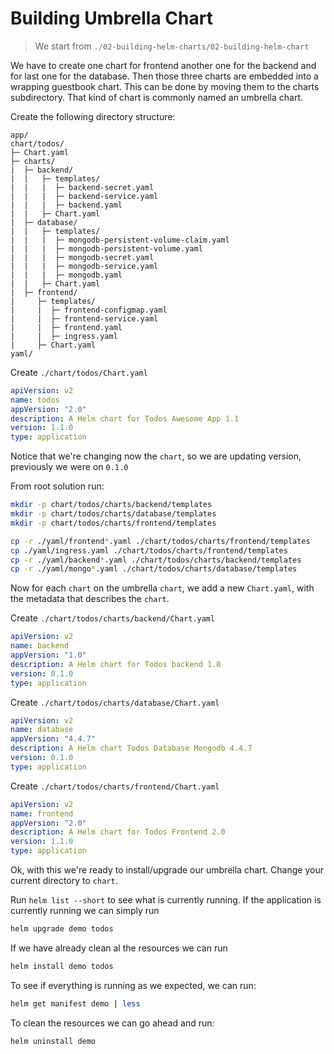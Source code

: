 # Building Umbrella Chart

> We start from `./02-building-helm-charts/02-building-helm-chart`

We have to create one chart for frontend another one for the backend and for last one for the database. Then those three charts are embedded into a wrapping guestbook chart. This can be done by moving them to the charts subdirectory. That kind of chart is commonly named an umbrella chart. 

Create the following directory structure:

```
app/
chart/todos/
├─ Chart.yaml
├─ charts/
|  ├─ backend/
|  |   ├─ templates/
|  |   |  ├─ backend-secret.yaml
|  |   |  ├─ backend-service.yaml
|  |   |  ├─ backend.yaml 
|  |   ├─ Chart.yaml
|  ├─ database/
|  |   ├─ templates/
|  |   |  ├─ mongodb-persistent-volume-claim.yaml
|  |   |  ├─ mongodb-persistent-volume.yaml
|  |   |  ├─ mongodb-secret.yaml
|  |   |  ├─ mongodb-service.yaml
|  |   |  ├─ mongodb.yaml 
|  |   ├─ Chart.yaml
|  ├─ frontend/
|     ├─ templates/
|     |  ├─ frontend-configmap.yaml
|     |  ├─ frontend-service.yaml
|     |  ├─ frontend.yaml
|     |  ├─ ingress.yaml 
|     ├─ Chart.yaml
yaml/
```

Create `./chart/todos/Chart.yaml`

```yaml
apiVersion: v2
name: todos
appVersion: "2.0"
description: A Helm chart for Todos Awesome App 1.1
version: 1.1.0
type: application
```

Notice that we're changing now the `chart`, so we are updating version, previously we were on `0.1.0`

From root solution run:

```bash 
mkdir -p chart/todos/charts/backend/templates
mkdir -p chart/todos/charts/database/templates
mkdir -p chart/todos/charts/frontend/templates
```

```bash
cp -r ./yaml/frontend*.yaml ./chart/todos/charts/frontend/templates
cp ./yaml/ingress.yaml ./chart/todos/charts/frontend/templates
cp -r ./yaml/backend*.yaml ./chart/todos/charts/backend/templates
cp -r ./yaml/mongo*.yaml ./chart/todos/charts/database/templates
```

Now for each `chart` on the umbrella `chart`, we add a new `Chart.yaml`, with the metadata that describes the `chart`.

Create `./chart/todos/charts/backend/Chart.yaml`

```yaml
apiVersion: v2
name: backend
appVersion: "1.0"
description: A Helm chart for Todos backend 1.0
version: 0.1.0
type: application
```

Create `./chart/todos/charts/database/Chart.yaml`

```yaml
apiVersion: v2
name: database
appVersion: "4.4.7"
description: A Helm chart Todos Database Mongodb 4.4.7
version: 0.1.0
type: application
```

Create `./chart/todos/charts/frontend/Chart.yaml`

```yaml
apiVersion: v2
name: frontend
appVersion: "2.0"
description: A Helm chart for Todos Frontend 2.0
version: 1.1.0
type: application
```

Ok, with this we're ready to install/upgrade our umbrella chart. Change your current directory to `chart`.

Run `helm list --short` to see what is currently running. If the application is currently running we can simply run 

```bash
helm upgrade demo todos
```

If we have already clean al the resources we can run 

```bash
helm install demo todos
```

To see if everything is running as we expected, we can run:

```bash
helm get manifest demo | less
```

To clean the resources we can go ahead and run: 

```bash 
helm uninstall demo
```